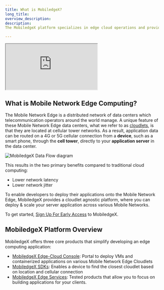 ```yaml
---
title: What is MobiledgeX?
long_title:
overview_description:
description:
The MobiledgeX platform specializes in edge cloud operations and provides an Edge-Cloud Console, SDKs, and other edge tools.

---
```

<div class="embed-responsive embed-responsive-16by9">
<!-- Youtube and Video -->
<iframe class="embed-responsive-item" src="https://www.youtube-nocookie.com/embed/r-VDeYxUVhw" ...>
</iframe>
</div>

## What is Mobile Network Edge Computing?

The Mobile Network Edge is a distributed network of data centers which telecommunication operators around the world manage. A unique feature of these Mobile Network Edge data centers, what we refer to as [cloudlets](/deployments/deployment-workflow/cloudlets), is that they are located at cellular tower networks. As a result, application data can be routed on a 4G or 5G cellular connection from a **device**, such as a smart phone, through the **cell tower**, directly to your **application server** in the data center.

![MobiledgeX Data Flow diagram](/assets/mobiledgex/data-path.png "MobiledgeX Data Flow diagram")

This results in the two primary benefits compared to traditional cloud computing:

- Lower network latency
- Lower network jitter

To enable developers to deploy their applications onto the Mobile Network Edge, MobiledgeX provides a cloudlet agnostic platform, where you can deploy &amp; scale your server application across various Mobile Networks.

To get started, [Sign Up For Early Access]() to MobiledgeX.

## MobiledgeX Platform Overview

MobiledgeX offers three core products that simplify developing an edge computing application:

- [MobiledgeX Edge-Cloud Console](/product/mobiledgex-edge-cloud): Portal to deploy VMs and containerized applications on various Mobile Network Edge Cloudlets
- [MobiledgeX SDKs](/product/mobiledgex-sdk): Enables a device to find the closest cloudlet based on location and cellular connection
- [MobiledgeX Edge Services](/product/mobiledgex-edge-services): Tested products that allow you to focus on building applications for your clients.

